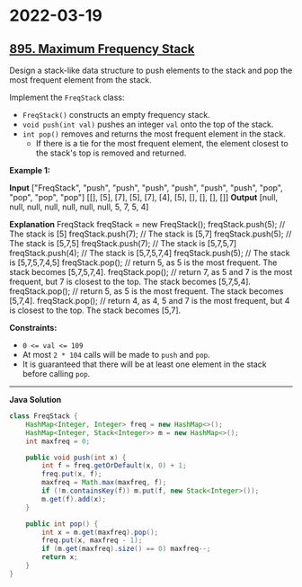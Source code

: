 # 2022-03-19

## [895. Maximum Frequency Stack](https://leetcode.com/problems/maximum-frequency-stack/)

Design a stack-like data structure to push elements to the stack and pop the most frequent element from the stack.

Implement the `FreqStack` class:

- `FreqStack()` constructs an empty frequency stack.
- `void push(int val)` pushes an integer `val` onto the top of the stack.
- `int pop()` removes and returns the most frequent element in the stack.
  - If there is a tie for the most frequent element, the element closest to the stack's top is removed and returned.

**Example 1:**

**Input**
\["FreqStack", "push", "push", "push", "push", "push", "push", "pop", "pop", "pop", "pop"\]
\[\[\], \[5\], \[7\], \[5\], \[7\], \[4\], \[5\], \[\], \[\], \[\], \[\]\]
**Output**
\[null, null, null, null, null, null, null, 5, 7, 5, 4\]

**Explanation**
FreqStack freqStack = new FreqStack();
freqStack.push(5); // The stack is \[5\]
freqStack.push(7); // The stack is \[5,7\]
freqStack.push(5); // The stack is \[5,7,5\]
freqStack.push(7); // The stack is \[5,7,5,7\]
freqStack.push(4); // The stack is \[5,7,5,7,4\]
freqStack.push(5); // The stack is \[5,7,5,7,4,5\]
freqStack.pop(); // return 5, as 5 is the most frequent. The stack becomes \[5,7,5,7,4\].
freqStack.pop(); // return 7, as 5 and 7 is the most frequent, but 7 is closest to the top. The stack becomes \[5,7,5,4\].
freqStack.pop(); // return 5, as 5 is the most frequent. The stack becomes \[5,7,4\].
freqStack.pop(); // return 4, as 4, 5 and 7 is the most frequent, but 4 is closest to the top. The stack becomes \[5,7\].

**Constraints:**

- `0 <= val <= 109`
- At most `2 * 104` calls will be made to `push` and `pop`.
- It is guaranteed that there will be at least one element in the stack before calling `pop`.

---

**Java Solution**

```java
class FreqStack {
    HashMap<Integer, Integer> freq = new HashMap<>();
    HashMap<Integer, Stack<Integer>> m = new HashMap<>();
    int maxfreq = 0;

    public void push(int x) {
        int f = freq.getOrDefault(x, 0) + 1;
        freq.put(x, f);
        maxfreq = Math.max(maxfreq, f);
        if (!m.containsKey(f)) m.put(f, new Stack<Integer>());
        m.get(f).add(x);
    }

    public int pop() {
        int x = m.get(maxfreq).pop();
        freq.put(x, maxfreq - 1);
        if (m.get(maxfreq).size() == 0) maxfreq--;
        return x;
    }
}
```
